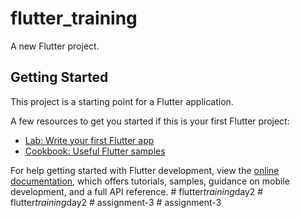 # flutter_training

A new Flutter project.

## Getting Started

This project is a starting point for a Flutter application.

A few resources to get you started if this is your first Flutter project:

- [Lab: Write your first Flutter app](https://docs.flutter.dev/get-started/codelab)
- [Cookbook: Useful Flutter samples](https://docs.flutter.dev/cookbook)

For help getting started with Flutter development, view the
[online documentation](https://docs.flutter.dev/), which offers tutorials,
samples, guidance on mobile development, and a full API reference.
#   f l u t t e r _ t r a i n i n g _ d a y 2  
 #   f l u t t e r _ t r a i n i n g _ d a y 2  
 #   a s s i g n m e n t - 3  
 #   a s s i g n m e n t - 3  
 